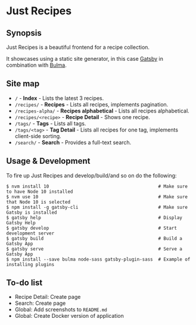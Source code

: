 # Just Recipes

## Synopsis

Just Recipes is a beautiful frontend for a recipe collection.

It showcases using a static site generator, in this case [Gatsby](https://www.gatsbyjs.org/) in combination with [Bulma](https://bulma.io/).

## Site map

- `/` - **Index** - Lists the latest 3 recipes.
- `/recipes/` - **Recipes** - Lists all recipes, implements pagination.
- `/recipes-alpha/` - **Recipes alphabetical** - Lists all recipes alphabetical.
- `/recipes/<recipe>` - **Recipe Detail** - Shows one recipe.
- `/tags/` - **Tags** - Lists all tags.
- `/tags/<tag>` - **Tag Detail** - Lists all recipes for one tag, implements client-side sorting.
- `/search/` - **Search** - Provides a full-text search.


## Usage & Development

To fire up Just Recipes and develop/build/and so on do the following:

```lang=shell
$ nvm install 10                                         # Make sure to have Node 10 installed
$ nvm use 10                                             # Make sure that Node 10 is selected
$ npm install -g gatsby-cli                              # Make sure Gatsby is installed
$ gatsby help                                            # Display Gatsby Help
$ gatsby develop                                         # Start development server
$ gatsby build                                           # Build a Gatsby App
$ gatsby serve                                           # Serve a Gatsby App
$ npm install --save bulma node-sass gatsby-plugin-sass  # Example of installing plugins
```

## To-do list

- Recipe Detail: Create page
- Search: Create page
- Global: Add screenshots to `README.md`
- Global: Create Docker version of application